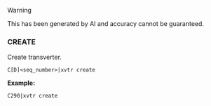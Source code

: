 > [!WARNING]
> This has been generated by AI and accuracy cannot be guaranteed.

### CREATE

Create transverter.

```
C[D]<seq_number>|xvtr create
```

**Example:**
```
C290|xvtr create
```